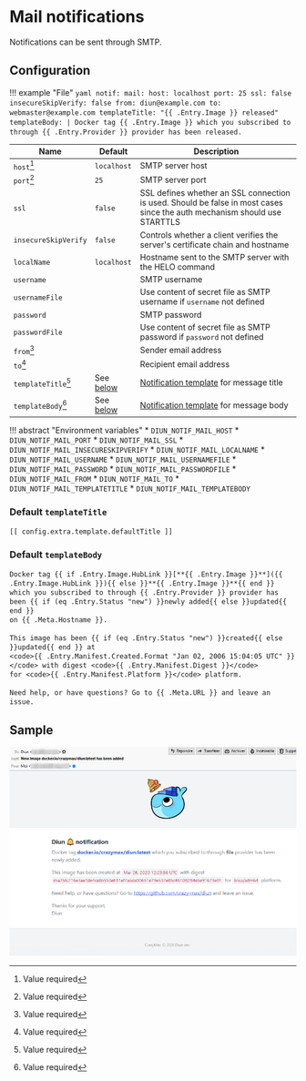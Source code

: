# Mail notifications

Notifications can be sent through SMTP.

## Configuration

!!! example "File"
    ```yaml
    notif:
      mail:
        host: localhost
        port: 25
        ssl: false
        insecureSkipVerify: false
        from: diun@example.com
        to: webmaster@example.com
        templateTitle: "{{ .Entry.Image }} released"
        templateBody: |
          Docker tag {{ .Entry.Image }} which you subscribed to through {{ .Entry.Provider }} provider has been released.
    ```

| Name                  | Default                                    | Description   |
|-----------------------|--------------------------------------------|---------------|
| `host`[^1]            | `localhost`                                | SMTP server host |
| `port`[^1]            | `25`                                       | SMTP server port |
| `ssl`                 | `false`                                    | SSL defines whether an SSL connection is used. Should be false in most cases since the auth mechanism should use STARTTLS |
| `insecureSkipVerify`  | `false`                                    | Controls whether a client verifies the server's certificate chain and hostname |
| `localName`           | `localhost`                                | Hostname sent to the SMTP server with the HELO command |
| `username`            |                                            | SMTP username |
| `usernameFile`        |                                            | Use content of secret file as SMTP username if `username` not defined |
| `password`            |                                            | SMTP password |
| `passwordFile`        |                                            | Use content of secret file as SMTP password if `password` not defined |
| `from`[^1]            |                                            | Sender email address |
| `to`[^1]              |                                            | Recipient email address |
| `templateTitle`[^1]   | See [below](#default-templatetitle)        | [Notification template](../faq.md#notification-template) for message title |
| `templateBody`[^1]    | See [below](#default-templatebody)         | [Notification template](../faq.md#notification-template) for message body |

!!! abstract "Environment variables"
    * `DIUN_NOTIF_MAIL_HOST`
    * `DIUN_NOTIF_MAIL_PORT`
    * `DIUN_NOTIF_MAIL_SSL`
    * `DIUN_NOTIF_MAIL_INSECURESKIPVERIFY`
    * `DIUN_NOTIF_MAIL_LOCALNAME`
    * `DIUN_NOTIF_MAIL_USERNAME`
    * `DIUN_NOTIF_MAIL_USERNAMEFILE`
    * `DIUN_NOTIF_MAIL_PASSWORD`
    * `DIUN_NOTIF_MAIL_PASSWORDFILE`
    * `DIUN_NOTIF_MAIL_FROM`
    * `DIUN_NOTIF_MAIL_TO`
    * `DIUN_NOTIF_MAIL_TEMPLATETITLE`
    * `DIUN_NOTIF_MAIL_TEMPLATEBODY`

### Default `templateTitle`

```
[[ config.extra.template.defaultTitle ]]
```

### Default `templateBody`

```
Docker tag {{ if .Entry.Image.HubLink }}[**{{ .Entry.Image }}**]({{ .Entry.Image.HubLink }}){{ else }}**{{ .Entry.Image }}**{{ end }}
which you subscribed to through {{ .Entry.Provider }} provider has been {{ if (eq .Entry.Status "new") }}newly added{{ else }}updated{{ end }}
on {{ .Meta.Hostname }}.

This image has been {{ if (eq .Entry.Status "new") }}created{{ else }}updated{{ end }} at
<code>{{ .Entry.Manifest.Created.Format "Jan 02, 2006 15:04:05 UTC" }}</code> with digest <code>{{ .Entry.Manifest.Digest }}</code>
for <code>{{ .Entry.Manifest.Platform }}</code> platform.

Need help, or have questions? Go to {{ .Meta.URL }} and leave an issue.
```

## Sample

![](../assets/notif/mail.png)

[^1]: Value required
